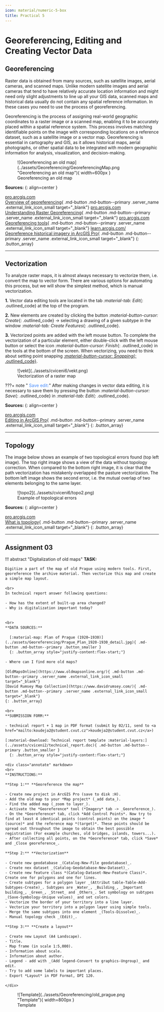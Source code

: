 ```yaml
---
icon: material/numeric-5-box
title: Practical 5
---
```

# Georeferencing, Editing and Creating Vector Data

## Georeferencing
Raster data is obtained from many sources, such as satellite images, aerial cameras, and scanned maps. Unlike modern satellite images and aerial cameras that tend to have relatively accurate location information and might need only slight adjustments to line up all your GIS data, scanned maps and historical data usually do not contain any spatial reference information. In these cases you need to use the process of georeferencing. 

Georeferencing is the process of assigning real-world geographic coordinates to a raster image or a scanned map, enabling it to be accurately placed within a spatial reference system. This process involves matching identifiable points on the image with corresponding locations on a reference dataset, such as a satellite image or a vector map. Georeferencing is essential in cartography and GIS, as it allows historical maps, aerial photographs, or other spatial data to be integrated with modern geographic information for analysis, visualization, and decision-making.


<figure markdown>
  ![Georeferencing an old map](../assets/Georeferencing/GeoreferencingMap.png "Georeferencing an old map"){ width=600px }
  <figcaption>Georeferencing an old map</figcaption>
</figure>


__Sources:__
{: align=center }

[<span>pro.arcgis.com</span><br>Overview of georeferencing](https://pro.arcgis.com/en/pro-app/latest/help/data/imagery/overview-of-georeferencing.htm){ .md-button .md-button--primary .server_name .external_link_icon_small target="_blank"}
[<span>pro.arcgis.com</span><br>Understanding Raster Georeferencing](https://www.esri.com/about/newsroom/arcuser/understanding-raster-georeferencing/){ .md-button .md-button--primary .server_name .external_link_icon_small target="_blank"}
[<span>pro.arcgis.com</span><br>Georeferencing tools](https://pro.arcgis.com/en/pro-app/latest/help/data/imagery/georeferencing-tools.htm){ .md-button .md-button--primary .server_name .external_link_icon_small target="_blank"}
[<span>learn.arcgis.com/</span><br>Georeference historical imagery in ArcGIS Pro](https://learn.arcgis.com/en/projects/georeference-imagery-in-arcgis-pro/){ .md-button .md-button--primary .server_name .external_link_icon_small target="_blank"}
{: .button_array}

<hr class="level-1">

## Vectorization

To analyze raster maps, it is almost always necessary to vectorize them, i.e. convert the map to vector form. There are various options for automating this process, but we will show the simplest method, which is manual vectorization.


**1.** Vector data editing tools are located in the tab *:material-tab: Edit*{: .outlined_code} at the top of the program. 

**2.** New elements are created by clicking the button *:material-button-cursor: Create*{: .outlined_code} → selecting a drawing of a given subtype in the window *:material-tab: Create Features*{: .outlined_code}.

**3.** Vectorized points are added with the left mouse button. To complete the vectorization of a particular element, either double-click with the left mouse button or select the icon *:material-button-cursor: Finish*{: .outlined_code} in the tools at the bottom of the screen. When vectorizing, you need to think about setting point snapping [_:material-button-cursor: Snapping_{: .outlined_code}](https://pro.arcgis.com/en/pro-app/latest/help/editing/enable-snapping.htm).

<figure markdown>
![vekt](../assets/cviceni6/vekt.png)
    <figcaption>Vectorization of a raster map</figcaption>
</figure>

???+ note "&nbsp;<span style="color:#448aff">Save edit:</span>"
      After making changes in vector data editing, it is necessary to save them by pressing the button *:material-button-cursor: Save*{: .outlined_code} in *:material-tab: Edit*{: .outlined_code}.

__Sources:__
{: align=center }

[<span>pro.arcgis.com</span><br>Editing in ArcGIS Pro](https://pro.arcgis.com/en/pro-app/latest/help/editing/overview-of-desktop-editing.htm){ .md-button .md-button--primary .server_name .external_link_icon_small target="_blank"}
{: .button_array}

<hr class="level-1">

## Topology

The image below shows an example of two topological errors found (top left image). The top right image shows a view of the data without topology correction. When compared to the bottom right image, it is clear that the path vectorization has mistakenly overlapped the pasture vectorization. The bottom left image shows the second error, i.e. the mutual overlap of two elements belonging to the same layer.



<figure markdown>
![topo2](../assets/cviceni6/topo2.png)
    <figcaption>Example of topological errors</figcaption>
</figure>

__Sources:__
{: align=center }

[<span>pro.arcgis.com</span><br>What is topology](https://pro.arcgis.com/en/pro-app/latest/help/data/topologies/an-overview-of-topology-in-arcgis.htm){ .md-button .md-button--primary .server_name .external_link_icon_small target="_blank"}
{: .button_array}

<hr class="level-1">

## Assignment 03
!!! abstract "Digitalization of old maps"
    **TASK:**

    Digitize a part of the map of old Prague using modern tools. First, georeference the archive material. Then vectorize this map and create a simple map layout.

    <br>
    In technical report answer following questions:
    
    - How has the extent of built-up area changed?
    - Why is digitalization important today?


    <br>
    **DATA SOURCES:**
    
      [:material-map: Plan of Prague (1920–1930)](../assets/Georeferencing/Prague_Plan_1920-1930_detail.jpg){ .md-button .md-button--primary .button_smaller }
      {: .button_array style="justify-content:flex-start;"}

    - Where can I find more old maps?

    [OldMapsOnline](https://www.oldmapsonline.org/){ .md-button .md-button--primary .server_name .external_link_icon_small target="_blank"}
    [David Rumsey Map Collection](https://www.davidrumsey.com/){ .md-button .md-button--primary .server_name .external_link_icon_small target="_blank"}
    {: .button_array}
    
    <br>
    **SUBMISSION FORM:**

    - technical report + 1 map in PDF format (submit by 02/11, send to <a href="mailto:koudeja2@student.cvut.cz">koudeja2@student.cvut.cz</a>)

    [:material-download: Technical report template :material-layers:](../assets/cviceni2/technical_report.doc){ .md-button .md-button--primary .button_smaller }
      {: .button_array style="justify-content:flex-start;"}
    
    <div class="annotate" markdown>
    <br>
    **INSTRUCTIONS:**
    
    **Step 1:** **Georeference the map**

    - Create new project in ArcGIS Pro (save to disk :H).
    - Add the old map to your *Map project* (_add data_).
    - Find the added map (_zoom to layer_).
    - Activate the *Georeference* tool (*Imagery* tab -> _Georeference_).
    - On the *Georeference* tab, click *Add Control Points*. Now try to find at least 4 identical points (control points) on the image *(source)* and the reference map *(target)*. These points should be spread out throughout the image to obtain the best possible registration (For example churches, old bridges, islands, towers...).
    - After collecting all points, on the *Georeference* tab, click *Save* and _Close georeference_.

    **Step 2:** **Vectorization**

    - Create new geodatabase _(Catalog-New-File geodatabase)_.
    - Create nex dataset _(Catalog-Geodatabase-New-Dataset)_.
    - Create new feature class *(Catalog-Dataset-New-Feature Class)*. Create one for polygons and one for lines.
    - Create subtypes for a polygon layer _(Attribut table-Table-Add-Subtypes-Create)_. Subtypes are _Water_, _Building_, _Important building_, _Green_, _Street_ and _Others_. Set symbology on subtypes _(Save-Symbology-Unique values)_ and set colors.
    - Vectorize the border of your territory into a line layer.
    - Vectorize your territory into a polygon layer using simple tools.
    - Merge the same subtypes into one element _(Tools-Dissolve)_.
    - Manual topology check _(Edit)_.

    **Step 3:** **Create a layout**

    - Create new Layout (A4 Landscape).
    - Title.
    - Map frame (in scale 1:5,000).
    - Information about scale.
    - Information about author.
    - Legend - add with _(Add legend-Convert to graphics-Ungroup)_ and edit.
    - Try to add some labels to important places.
    - Export *Layout* in PDF Format, DPI 120.

    </div>

<figure markdown>
  ![Template](../assets/Georeferencing/old_prague.png "Template"){ width=800px }
  <figcaption>Template</figcaption>
</figure>